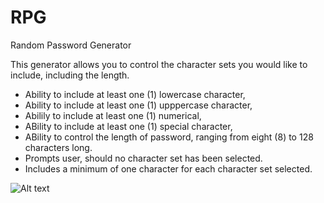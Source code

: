 # RPG
Random Password Generator

This generator allows you to control the character sets you would like to include, including the length.
- Ability to include at least one (1) lowercase character,
- Ability to include at least one (1) upppercase character,
- Abilily to include at least one (1) numerical,
- ABility to include at least one (1) special character,
- ABility to control the length of password, ranging from eight (8) to 128 characters long.
- Prompts user, should no character set has been selected.
- Includes a minimum of one character for each character set selected.  

![Alt text](/relative/path/to/img.jpg?raw=true "Optional Title")